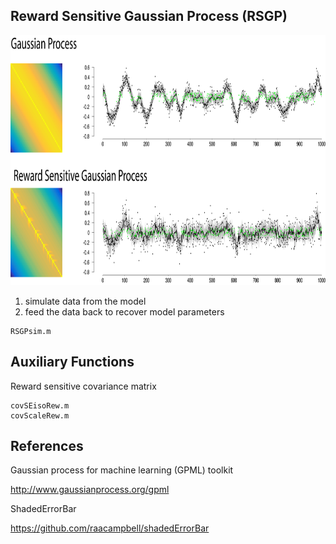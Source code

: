 ##  Reward Sensitive Gaussian Process (RSGP)
<p align="center">
  <img src="rsgp.png" height="400" >
</p>


  1) simulate data from the model 
  2) feed the data back to recover model parameters 

  	RSGPsim.m


## Auxiliary Functions

Reward sensitive covariance matrix

  	covSEisoRew.m
    covScaleRew.m

## References
Gaussian process for machine learning (GPML) toolkit

http://www.gaussianprocess.org/gpml

ShadedErrorBar

https://github.com/raacampbell/shadedErrorBar
